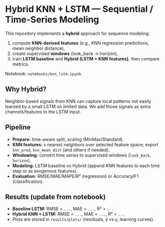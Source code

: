 # Hybrid KNN + LSTM — Sequential / Time-Series Modeling

This repository implements a **hybrid** approach for sequence modeling:
1) compute **KNN-derived features** (e.g., KNN regression predictions, mean neighbor distance),  
2) create supervised **windows** (look_back → horizon),  
3) train **LSTM baseline** and **Hybrid (LSTM + KNN features)**, then compare metrics.

Notebook: `notebooks/knn_lstm.ipynb`.

## Why Hybrid?
Neighbor-based signals from KNN can capture local patterns not easily learned by a small LSTM on limited data. We add those signals as extra channels/features to the LSTM input.


## Pipeline
- **Prepare:** time-aware split, scaling (MinMax/Standard).
- **KNN features:** `k` nearest neighbors over selected feature space; export `knn_pred`, `knn_mean_dist` (and others if needed).
- **Windowing:** convert time series to supervised windows (`look_back`, `horizon`).
- **Modeling:** LSTM baseline vs Hybrid (append KNN features to each time step or as exogenous features).
- **Evaluation:** RMSE/MAE/MAPE/R² (regression) or Accuracy/F1 (classification).

## Results (update from notebook)
- **Baseline LSTM:** RMSE = `...`, MAE = `...`, R² = `...`
- **Hybrid KNN + LSTM:** RMSE = `...`, MAE = `...`, R² = `...`
- Plots are stored in `results/plots/` (residuals, ŷ vs y, learning curves).
